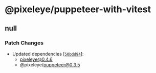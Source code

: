 # @pixeleye/puppeteer-with-vitest

## null

### Patch Changes

- Updated dependencies [[`50bdd94`](https://github.com/pixeleye-io/pixeleye/commit/50bdd941127153dc086d6f376c40af83da481340)]:
  - pixeleye@0.4.6
  - @pixeleye/puppeteer@0.3.5
